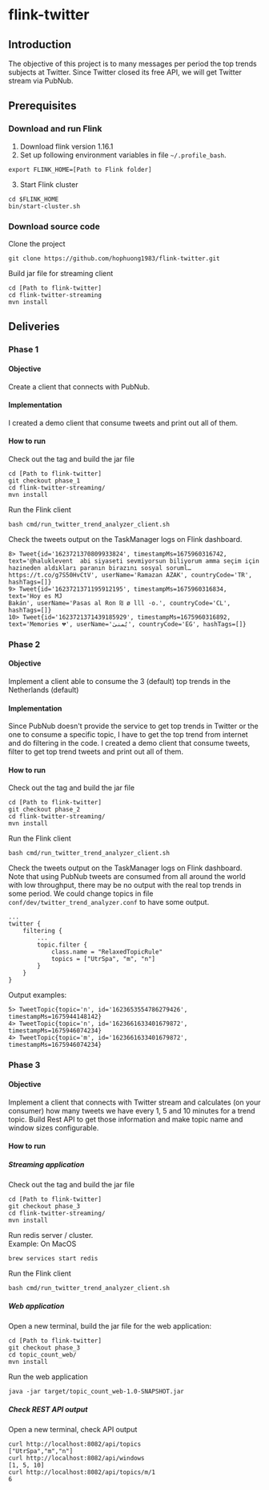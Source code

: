 # flink-twitter
## Introduction
The objective of this project is to many messages per period the top trends subjects at Twitter. Since Twitter closed its free API, we will get Twitter stream via PubNub.

## Prerequisites
### Download and run Flink
1. Download flink version 1.16.1
2. Set up following environment variables in file `~/.profile_bash`.
```
export FLINK_HOME=[Path to Flink folder]
```
3. Start Flink cluster
```
cd $FLINK_HOME
bin/start-cluster.sh
```
### Download source code
Clone the project
```
git clone https://github.com/hophuong1983/flink-twitter.git
```
Build jar file for streaming client
```
cd [Path to flink-twitter]
cd flink-twitter-streaming
mvn install
```
## Deliveries
### Phase 1
#### Objective
Create a client that connects with PubNub.
#### Implementation
I created a demo client that consume tweets and print out all of them. 
#### How to run
Check out the tag and build the jar file
```
cd [Path to flink-twitter]
git checkout phase_1
cd flink-twitter-streaming/
mvn install
```
Run the Flink client
```
bash cmd/run_twitter_trend_analyzer_client.sh 
```
Check the tweets output on the TaskManager logs on Flink dashboard.
```
8> Tweet{id='1623721370809933824', timestampMs=1675960316742, text='@haluklevent  abi siyaseti sevmiyorsun biliyorum amma seçim için hazineden aldıkları paranın birazını sosyal soruml… https://t.co/g7S50HvCtV', userName='Ramazan AZAK', countryCode='TR', hashTags=[]}
9> Tweet{id='1623721371195912195', timestampMs=1675960316834, text='Hoy es MJ 
Bakán', userName='Pasas al Ron ₪ ø lll ·o.', countryCode='CL', hashTags=[]}
10> Tweet{id='1623721371439185929', timestampMs=1675960316892, text='Memories 💔', userName='يُمنىٰ', countryCode='EG', hashTags=[]}
```
### Phase 2
#### Objective
Implement a client able to consume the 3 (default) top trends in the Netherlands (default)
#### Implementation
Since PubNub doesn't provide the service to get top trends in Twitter or the one to consume a specific topic, 
I have to get the top trend from internet and do filtering in the code.
I created a demo client that consume tweets, filter to get top trend
tweets and print out all of them. 
#### How to run
Check out the tag and build the jar file
```
cd [Path to flink-twitter]
git checkout phase_2
cd flink-twitter-streaming/
mvn install
```
Run the Flink client
```
bash cmd/run_twitter_trend_analyzer_client.sh
```
Check the tweets output on the TaskManager logs on Flink dashboard. <br>
Note that using PubNub tweets are consumed from all around the world with low throughput,
there may be no output with the real top trends in some period.
We could change topics in file `conf/dev/twitter_trend_analyzer.conf`
to have some output.

```agsl
...
twitter {
    filtering {
        ...
        topic.filter {
            class.name = "RelaxedTopicRule"
            topics = ["UtrSpa", "m", "n"]
        }
    }
}
```
Output examples:
```
5> TweetTopic{topic='n', id='1623653554786279426', timestampMs=1675944148142}
4> TweetTopic{topic='n', id='1623661633401679872', timestampMs=1675946074234}
4> TweetTopic{topic='m', id='1623661633401679872', timestampMs=1675946074234}
```
### Phase 3
#### Objective
Implement a client that connects with Twitter stream and calculates (on your consumer) how many tweets we have every 1, 5 and 10 minutes for a trend topic. 
Build Rest API to get those information and make topic name and window sizes configurable.
#### How to run
##### Streaming application
Check out the tag and build the jar file
```
cd [Path to flink-twitter]
git checkout phase_3
cd flink-twitter-streaming/
mvn install
```
Run redis server / cluster. <br>
Example: On MacOS
```agsl
brew services start redis
```
Run the Flink client
```
bash cmd/run_twitter_trend_analyzer_client.sh
```
##### Web application
Open a new terminal, build the jar file for the web application:
```
cd [Path to flink-twitter]
git checkout phase_3
cd topic_count_web/
mvn install
```
Run the web application
```agsl
java -jar target/topic_count_web-1.0-SNAPSHOT.jar
```
##### Check REST API output
Open a new terminal, check API output
```agsl
curl http://localhost:8082/api/topics
["UtrSpa","m","n"]
curl http://localhost:8082/api/windows
[1, 5, 10]
curl http://localhost:8082/api/topics/m/1
6
```

